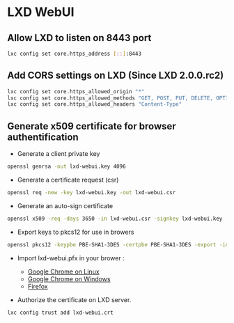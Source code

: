 # LXD WebUI

## Allow LXD to listen on 8443 port

```bash
lxc config set core.https_address [::]:8443
```

## Add CORS settings on LXD (Since LXD 2.0.0.rc2)

```bash
lxc config set core.https_allowed_origin "*"
lxc config set core.https_allowed_methods "GET, POST, PUT, DELETE, OPTIONS"
lxc config set core.https_allowed_headers "Content-Type"
```

## Generate x509 certificate for browser authentification

- Generate a client private key
```bash
openssl genrsa -out lxd-webui.key 4096
```

- Generate a certificate request (csr)
```bash
openssl req -new -key lxd-webui.key -out lxd-webui.csr
```

- Generate an auto-sign certificate
```bash
openssl x509 -req -days 3650 -in lxd-webui.csr -signkey lxd-webui.key -out lxd-webui.crt
```

- Export keys to pkcs12 for use in browers
```bash
openssl pkcs12 -keypbe PBE-SHA1-3DES -certpbe PBE-SHA1-3DES -export -in lxd-webui.crt -inkey lxd-webui.key -out lxd-webui.pfx -name "LXD WebUI"
```

- Import lxd-webui.pfx in your brower : 
    - [Google Chrome on Linux](https://support.globalsign.com/customer/portal/articles/1215006-install-pkcs-12-file---linux-ubuntu-using-chrome)
    - [Google Chrome on Windows](https://www.comodo.com/support/products/authentication_certs/setup/win_chrome.php?key5sk1=649f7696ddcd15b926ed0862b303a6e7b4dd8204) 
    - [Firefox](http://www.digi-sign.com/support/client%20certificates/import%20firefox)
    
- Authorize the certificate on LXD server.
```bash
lxc config trust add lxd-webui.crt
```